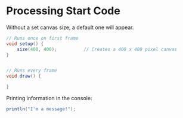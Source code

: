 # Processing Start Code

Without a set canvas size, a default one will appear.

```java
// Runs once on first frame
void setup() { 
    size(400, 400);          // Creates a 400 x 400 pixel canvas
}


// Runs every frame
void draw() {

}
```

Printing information in the console:

```java
println("I'm a message!");  
```

